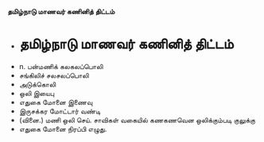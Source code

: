 **தமிழ்நாடு மாணவர் கணினித் திட்டம்**
- # தமிழ்நாடு மாணவர் கணினித் திட்டம்
- n. பன்மணிக் கலகலப்பொலி
- சங்கிலிச் சலசலப்பொலி
- அடுக்கொலி
- ஒலி இயைபு
- எதுகை மோனை இணைவு
- இருசக்கர மோட்டார் வண்டி
- (வினை.) மணி ஒலி செய். சாவிகள் வகையில் கணகணவென ஒலிக்கும்படி குலுக்கு
- எதுகை மோனை நிரப்பி எழுது.

